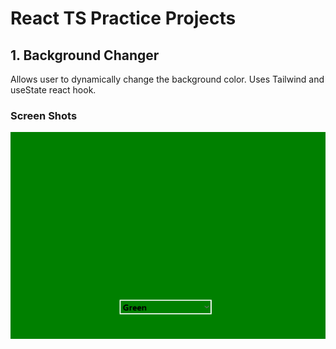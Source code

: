 # React TS Practice Projects

## 1. Background Changer

Allows user to dynamically change the background color. Uses Tailwind and useState react hook.

### Screen Shots

![Green Background](./Project%20Screenshots/BackgroundChanger-Green-BG.png "Green Background")
